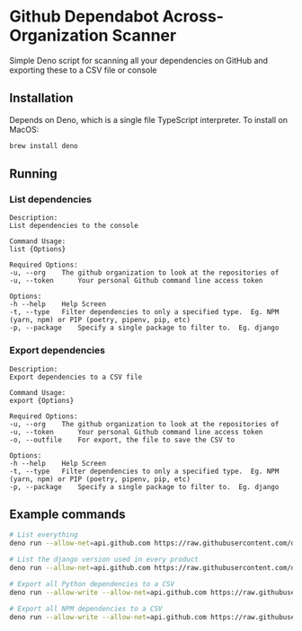 
# Github Dependabot Across-Organization Scanner

Simple Deno script for scanning all your dependencies on GitHub and exporting these to a CSV file or console 

## Installation

Depends on Deno, which is a single file TypeScript interpreter.  To install on MacOS:

```bash
brew install deno
```

## Running

### List dependencies
```
Description:
List dependencies to the console

Command Usage:
list {Options}

Required Options:
-u, --org 	 The github organization to look at the repositories of
-u, --token 	 Your personal Github command line access token

Options:
-h --help 	 Help Screen
-t, --type 	 Filter dependencies to only a specified type.  Eg. NPM (yarn, npm) or PIP (poetry, pipenv, pip, etc)
-p, --package 	 Specify a single package to filter to.  Eg. django
```

### Export dependencies
```
Description:
Export dependencies to a CSV file

Command Usage:
export {Options}

Required Options:
-u, --org 	 The github organization to look at the repositories of
-u, --token 	 Your personal Github command line access token
-o, --outfile 	 For export, the file to save the CSV to

Options:
-h --help 	 Help Screen
-t, --type 	 Filter dependencies to only a specified type.  Eg. NPM (yarn, npm) or PIP (poetry, pipenv, pip, etc)
-p, --package 	 Specify a single package to filter to.  Eg. django
```

## Example commands

```bash
# List everything
deno run --allow-net=api.github.com https://raw.githubusercontent.com/datalivesoftware/github-dep-scanner/master/github_dep_scanner.ts --org=datalivesoftware --token=MY_PERSONAL_GITHUB_ACCESS_TOKEN list

# List the django version used in every product
deno run --allow-net=api.github.com https://raw.githubusercontent.com/datalivesoftware/github-dep-scanner/master/github_dep_scanner.ts --org=datalivesoftware --token=MY_PERSONAL_GITHUB_ACCESS_TOKEN list --type=PIP --package=django

# Export all Python dependencies to a CSV
deno run --allow-write --allow-net=api.github.com https://raw.githubusercontent.com/datalivesoftware/github-dep-scanner/master/github_dep_scanner.ts --org=datalivesoftware --token=MY_PERSONAL_GITHUB_ACCESS_TOKEN export --type=PIP --outfile=pipdeps.csv 

# Export all NPM dependencies to a CSV
deno run --allow-write --allow-net=api.github.com https://raw.githubusercontent.com/datalivesoftware/github-dep-scanner/master/github_dep_scanner.ts --org=datalivesoftware --token=MY_PERSONAL_GITHUB_ACCESS_TOKEN export --type=NPM --outfile=npmdeps.csv 
```

